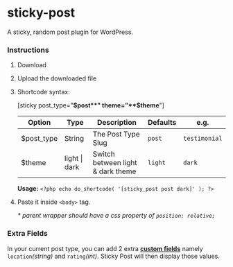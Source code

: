 # sticky-post
A sticky, random post plugin for WordPress.

### Instructions

1. Download
2. Upload the downloaded file
3. Shortcode syntax:

    [sticky post_type="**$post**" theme="**$theme**"]

     Option | Type | Description | Defaults | e.g.
     ------------ | ------------- | ------------- | ------------- | -------------
     $post_type | String | The Post Type Slug | ```post``` | ```testimonial```
     $theme |  light \| dark | Switch between light & dark theme | ```light``` | ```dark```
     
     **Usage:** ```<?php echo do_shortcode( '[sticky_post post dark]' ); ?>```

4. Paste it inside ```<body>``` tag.

   _* parent wrapper should have a css property of ```position: relative;```_

### Extra Fields
In your current post type, you can add 2 extra [**custom fields**](https://www.advancedcustomfields.com/) namely ```location```_(string)_ and ```rating```_(int)_.
Sticky Post will then display those values.
